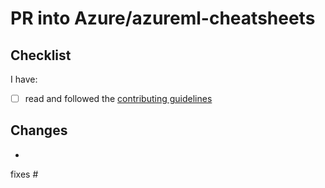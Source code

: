 # PR into Azure/azureml-cheatsheets

## Checklist

I have:

- [ ] read and followed the [contributing guidelines](https://azure.github.io/azureml-cheatsheets/docs/misc/contributing)

## Changes

-

fixes #
